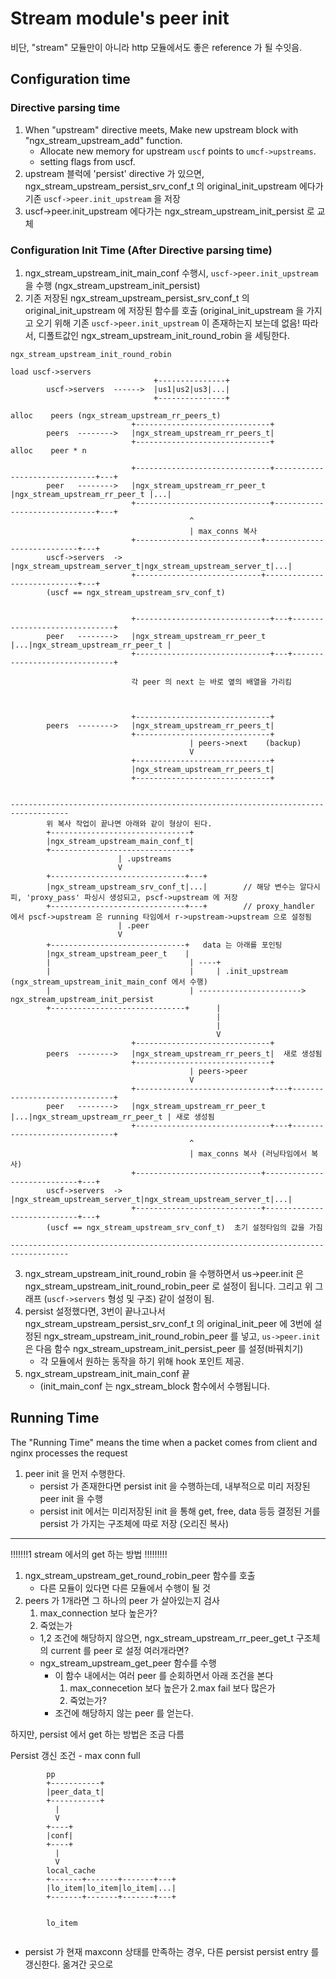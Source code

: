 <link rel="stylesheet" type="text/css" media="all" href="https://shlomo90.github.io/homepage.css" />

# Stream module's peer init

비단, "stream" 모듈만이 아니라 http 모듈에서도 좋은 reference 가 될 수잇음.

## Configuration time

### Directive parsing time

1. When "upstream" directive meets, Make new upstream block with "ngx_stream_upstream_add" function.
	- Allocate new memory for upstream `uscf` points to `umcf->upstreams`.
	- setting flags from uscf.
2. upstream 블럭에 'persist' directive 가 있으면, ngx_stream_upstream_persist_srv_conf_t 의 original_init_upstream
   에다가 기존 `uscf->peer.init_upstream` 을 저장
3. uscf->peer.init_upstream 에다가는 ngx_stream_upstream_init_persist 로 교체


### Configuration Init Time (After Directive parsing time)

1. ngx_stream_upstream_init_main_conf 수행시, `uscf->peer.init_upstream` 을 수행 (ngx_stream_upstream_init_persist)
2. 기존 저장된 ngx_stream_upstream_persist_srv_conf_t 의 original_init_upstream 에 저장된 함수를 호출
   (original_init_upstream 을 가지고 오기 위해 기존 `uscf->peer.init_upstream` 이 존재하는지 보는데 없음!
	따라서, 디폴트값인 ngx_stream_upstream_init_round_robin 을 세팅한다.


```
ngx_stream_upstream_init_round_robin

load uscf->servers
                                +---------------+
        uscf->servers  ------>  |us1|us2|us3|...|
                                +---------------+

alloc    peers (ngx_stream_upstream_rr_peers_t)
                           +------------------------------+
        peers  -------->   |ngx_stream_upstream_rr_peers_t|
                           +------------------------------+
alloc    peer * n

                           +------------------------------+------------------------------+---+
        peer   -------->   |ngx_stream_upstream_rr_peer_t |ngx_stream_upstream_rr_peer_t |...|
                           +------------------------------+------------------------------+---+
                                        ^
                                        | max_conns 복사
                           +----------------------------+----------------------------+---+
        uscf->servers  ->  |ngx_stream_upstream_server_t|ngx_stream_upstream_server_t|...|
                           +----------------------------+----------------------------+---+
        (uscf == ngx_stream_upstream_srv_conf_t)


                           +------------------------------+---+------------------------------+
        peer   -------->   |ngx_stream_upstream_rr_peer_t |...|ngx_stream_upstream_rr_peer_t |
                           +------------------------------+---+------------------------------+

                           각 peer 의 next 는 바로 옆의 배열을 가리킴



                           +------------------------------+
        peers  -------->   |ngx_stream_upstream_rr_peers_t|
                           +------------------------------+
                                        | peers->next    (backup)
                                        V
                           +------------------------------+
                           |ngx_stream_upstream_rr_peers_t|
                           +------------------------------+


-----------------------------------------------------------------------------------
        위 복사 작업이 끝나면 아래와 같이 형상이 된다.
        +-------------------------------+
        |ngx_stream_upstream_main_conf_t|
        +-------------------------------+
                        | .upstreams
                        V
        +------------------------------+---+
        |ngx_stream_upstream_srv_conf_t|...|        // 해당 변수는 알다시피, 'proxy_pass' 파싱시 생성되고, pscf->upstream 에 저장
        +------------------------------+---+        // proxy_handler 에서 pscf->upstream 은 running 타임에서 r->upstream->upstream 으로 설정됨
                        | .peer
                        V
        +------------------------------+   data 는 아래를 포인팅
        |ngx_stream_upstream_peer_t    |
        |                               | ----+
        |                               |     | .init_upstream  (ngx_stream_upstream_init_main_conf 에서 수행)
        |                               | -----------------------> ngx_stream_upstream_init_persist
        +------------------------------+      |
                                              |
                                              |    
                                              V
                           +------------------------------+
        peers  -------->   |ngx_stream_upstream_rr_peers_t|  새로 생성됨
                           +------------------------------+
                                        | peers->peer
                                        V
                           +------------------------------+---+------------------------------+
        peer   -------->   |ngx_stream_upstream_rr_peer_t |...|ngx_stream_upstream_rr_peer_t | 새로 생성됨
                           +------------------------------+---+------------------------------+
                                        ^
                                        | max_conns 복사 (러닝타임에서 복사)
                           +----------------------------+----------------------------+---+
        uscf->servers  ->  |ngx_stream_upstream_server_t|ngx_stream_upstream_server_t|...|
                           +----------------------------+----------------------------+---+
        (uscf == ngx_stream_upstream_srv_conf_t)  초기 설정타임의 값을 가짐

-----------------------------------------------------------------------------------
```

3. ngx_stream_upstream_init_round_robin 을 수행하면서 us->peer.init 은 ngx_stream_upstream_init_round_robin_peer
   로 설정이 됩니다. 그리고 위 그래프 (`uscf->servers` 형성 및 구조) 같이 설정이 됨.
4. persist 설정했다면, 3번이 끝나고나서 ngx_stream_upstream_persist_srv_conf_t 의 original_init_peer 에 
   3번에 설정된 ngx_stream_upstream_init_round_robin_peer 를 넣고, `us->peer.init` 은 다음 함수
   ngx_stream_upstream_init_persist_peer 를 설정(바꿔치기)
    - 각 모듈에서 원하는 동작을 하기 위해 hook 포인트 제공.
5. ngx_stream_upstream_init_main_conf 끝
	- (init_main_conf 는 ngx_stream_block 함수에서 수행됩니다.


## Running Time

The "Running Time" means the time when a packet comes from client and nginx processes the request


1. peer init 을 먼저 수행한다.
	- persist 가 존재한다면 persist init 을 수행하는데, 내부적으로 미리 저장된 peer init 을 수행
	- persist init 에서는 미리저장된 init 을 통해 get, free, data 등등 결정된 거를 persist 가 가지는 구조체에
	  따로 저장 (오리진 복사)


---


!!!!!!!1 stream 에서의 get 하는 방법 !!!!!!!!!

1. ngx_stream_upstream_get_round_robin_peer 함수를 호출
	- 다른 모듈이 있다면 다른 모듈에서 수행이 될 것
2. peers 가 1개라면 그 하나의 peer 가 살아있는지 검사
	1. max_connection 보다 높은가?
	2. 죽었는가 
	- 1,2 조건에 해당하지 않으면,  ngx_stream_upstream_rr_peer_get_t 구조체의 current 를 peer 로 설정
   여러개라면?
    - ngx_stream_upstream_get_peer 함수를 수행
		- 이 함수 내에서는 여러 peer 를 순회하면서 아래 조건을 본다
			1. max_connecetion 보다 높은가
			2.max fail 보다 많은가
			3. 죽었는가?
		- 조건에 해당하지 않는 peer 를 얻는다.


하지만, persist 에서 get 하는 방법은 조금 다름

Persist 갱신 조건
	- max conn full

```
		pp
		+-----------+
		|peer_data_t|
		+-----------+
		  |
		  V
		+----+
		|conf|
		+----+
		  |
		  V
		local_cache
		+-------+-------+-------+---+
		|lo_item|lo_item|lo_item|...|
		+-------+-------+-------+---+


		lo_item
		
```

- persist 가 현재 maxconn 상태를 만족하는 경우, 다른 persist persist entry 를 갱신한다. 옮겨간 곳으로
